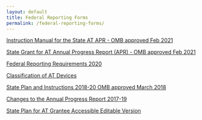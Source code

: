 ```yaml
---
layout: default
title: Federal Reporting Forms
permalink: /federal-reporting-forms/
---
```

<div class="container">
  <div class="row">
<div class="col-12">

<p><a href="/assets/files/Instruction-Manual-for-the-State-AT-APR-OMB-Approved-Dec-2017.pdf" target="_blank" ><i class="fa fa-download" aria-hidden="true"></i> Instruction Manual for the State AT APR - OMB approved Feb 2021</a>&nbsp;</p>

<p><a href="/assets/files/State-Grant-for-AT-Annual-Progress-Report-APR-OMB-approved-Dec-2017.pdf" target="_blank" ><i class="fa fa-download" aria-hidden="true"></i> State Grant for AT Annual Progress Report (APR) - OMB approved Feb 2021</a>&nbsp;</p>

<p><a href="/assets/files/Federal_Reporting_Requirements Table_2020.docx" target="_blank" ><i class="fa fa-download" aria-hidden="true"></i> Federal Reporting Requirements 2020</a>&nbsp;</p>

<p><a href="/assets/files/Classification_of_AT_Devices Taxonomy_Aug_2019.docx" target="_blank" ><i class="fa fa-download" aria-hidden="true"></i> Classification of AT Devices</a>&nbsp;</p>

<p><a href="/assets/files/State-Plan-for-AT-and-Instructions-2018-2020.pdf" target="_blank" ><i class="fa fa-download" aria-hidden="true"></i> State Plan and Instructions 2018-20 OMB approved March 2018</a>&nbsp;</p>

<p><a href="/assets/files/Changes-to-the-Annual-Progress-Report-2017-19.docx" target="_blank" ><i class="fa fa-download" aria-hidden="true"></i> Changes to the Annual Progress Report 2017-19</a></p>

<p><a href="/assets/files/State_Plan_for_AT_Grantee.docx" target="_blank" ><i class="fa fa-download" aria-hidden="true"></i> State Plan for AT Grantee Accessible Editable Version

</a></p>

</div>
</div>
</div>
